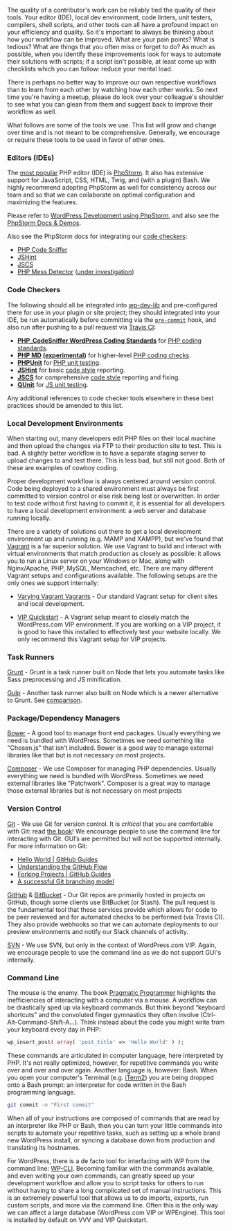 The quality of a contributor's work can be reliably tied the quality of their tools. Your editor (IDE), local dev environment, code linters, unit testers, compilers, shell scripts, and other tools can all have a profound impact on your efficiency and quality. So it's important to always be thinking about how your workflow can be improved. What are your pain points? What is tedious? What are things that you often miss or forget to do? As much as possible, when you identify these improvements look for ways to automate their solutions with scripts; if a script isn't possible, at least come up with checklists which you can follow: reduce your mental load.

There is perhaps no better way to improve our own respective workflows than to learn from each other by watching how each other works. So next time you're having a meetup, please do look over your colleague's shoulder to see what you can glean from them and suggest back to improve their workflow as well.

What follows are some of the tools we use. This list will grow and change over time and is not meant to be comprehensive. Generally, we encourage or require these tools to be used in favor of other ones.

### Editors (IDEs)

The [most popular](http://www.sitepoint.com/best-php-ide-2014-survey-results/) PHP editor (IDE) is [PhpStorm](https://www.jetbrains.com/phpstorm/). It also has extensive support for JavaScript, CSS, HTML, Twig, and (with a plugin) Bash. We highly recommend adopting PhpStorm as well for consistency across our team and so that we can collaborate on optimal configuration and maximizing the features.

Please refer to [WordPress Development using PhpStorm](https://confluence.jetbrains.com/display/PhpStorm/WordPress+Development+using+PhpStorm), and also see the [PhpStorm Docs & Demos](https://www.jetbrains.com/phpstorm/documentation/).

Also see the PhpStorm docs for integrating our [code checkers](#code-checkers):

* [PHP Code Sniffer](https://www.jetbrains.com/phpstorm/help/code-sniffer.html)
* [JSHint](https://www.jetbrains.com/phpstorm/help/jshint.html)
* [JSCS](https://www.jetbrains.com/phpstorm/help/jscs.html)
* [PHP Mess Detector](https://www.jetbrains.com/phpstorm/help/mess-detector.html) ([under investigation](https://github.com/xwp/wp-dev-lib/issues/4))

### Code Checkers

The following should all be integrated into [wp-dev-lib](https://github.com/xwp/wp-dev-lib) and pre-configured there for use in your plugin or site project; they should integrated into your IDE, be run automatically before committing via the [`pre-commit`](https://github.com/xwp/wp-dev-lib#pre-commit-hook) hook, and also run after pushing to a pull request via [Travis CI](https://github.com/xwp/wp-dev-lib#travis):

* **[PHP_CodeSniffer WordPress Coding Standards](https://github.com/WordPress-Coding-Standards/WordPress-Coding-Standards)** for [PHP coding standards](../php/#code-style).
* **[PHP MD](http://phpmd.org/) ([experimental](https://github.com/xwp/wp-dev-lib/issues/4))** for higher-level [PHP coding checks](../php/#code-style).
* **[PHPUnit](https://phpunit.de/)** for [PHP unit testing](../php/#unit-testing).
* **[JSHint](http://jshint.com/)** for basic [code style](../javascript/#code-style) reporting.
* **[JSCS](http://jscs.info/)** for comprehensive [code style](../javascript/#code-style) reporting and fixing.
* **[QUnit](https://qunitjs.com/)** for [JS unit testing](../javascript/#unit-and-integration-testing).

Any additional references to code checker tools elsewhere in these best practices should be amended to this list.

### Local Development Environments

When starting out, many developers edit PHP files on their local machine and then upload the changes via FTP to their production site to test. This is bad. A slightly better workflow is to have a separate staging server to upload changes to and test there. This is less bad, but still not good. Both of these are examples of cowboy coding.

Proper development workflow is always centered around version control. Code being deployed to a shared environment must always be first committed to version control or else risk being lost or overwritten. In order to test code without first having to commit it, it is essential for all developers to have a local development environment: a web server and database running locally.

There are a variety of solutions out there to get a local development environment up and running (e.g. MAMP and XAMPP), but we've found that [Vagrant](https://www.vagrantup.com/) is a far superior solution. We use Vagrant to build and interact with virtual environments that match production as closely as possible: it allows you to run a Linux server on your Windows or Mac, along with Nginx/Apache, PHP, MySQL, Memcached, etc. There are many different Vagrant setups and configurations available. The following setups are the only ones we support internally:

* [Varying Vagrant Vagrants](https://github.com/Varying-Vagrant-Vagrants/VVV) - Our standard Vagrant setup for client sites and local development.

* [VIP Quickstart](https://github.com/Automattic/vip-quickstart) - A Vagrant setup meant to closely match the WordPress.com VIP environment. If you are working on a VIP project, it is good to have this installed to effectively test your website locally. We only recommend this Vagrant setup for VIP projects.



### Task Runners

[Grunt](http://gruntjs.com/) - Grunt is a task runner built on Node that lets you automate tasks like Sass preprocessing and JS minification.

[Gulp](http://gulpjs.com/) - Another task runner also built on Node which is a newer alternative to Grunt. See [comparison](https://medium.com/@preslavrachev/gulp-vs-grunt-why-one-why-the-other-f5d3b398edc4).

### Package/Dependency Managers

[Bower](http://bower.io/) - A good tool to manage front end packages. Usually everything we need is bundled with WordPress. Sometimes we need something like "Chosen.js" that isn’t included. Bower is a good way to manage external libraries like that but is not necessary on most projects.

[Composer](https://getcomposer.org) - We use Composer for managing PHP dependencies. Usually everything we need is bundled with WordPress. Sometimes we need external libraries like "Patchwork". Composer is a great way to manage those external libraries but is not necessary on most projects

### Version Control

[Git](http://git-scm.com) - We use Git for version control. It is _critical_ that you are comfortable with Git: read [the book](https://git-scm.com/book/en/v2)! We encourage people to use the command line for interacting with Git. GUI’s are permitted but will not be supported internally. For more information on Git:

* [Hello World | GitHub Guides](https://guides.github.com/activities/hello-world/)
* [Understanding the GitHub Flow](https://guides.github.com/introduction/flow/)
* [Forking Projects | GitHub Guides](https://guides.github.com/activities/forking/)
* [A successful Git branching model](http://nvie.com/posts/a-successful-git-branching-model/)

[GitHub](https://github.com/) & [BitBucket](https://bitbucket.org/) - Our Git repos are primarily hosted in projects on GitHub, though some clients use BitBucket (or Stash). The pull request is the fundamental tool that these services provide which allows for code to be peer reviewed and for automated checks to be performed (via Travis CI). They also provide webhooks so that we can automate deployments to our preview environments and notify our Slack channels of activity.

[SVN](https://subversion.apache.org/) - We use SVN, but only in the context of WordPress.com VIP. Again, we encourage people to use the command line as we do not support GUI's internally.

### Command Line

The mouse is the enemy. The book [Pragmatic Programmer](https://pragprog.com/book/tpp/the-pragmatic-programmer) highlights the inefficiencies of interacting with a computer via a mouse. A workflow can be drastically sped up via keyboard commands. But think beyond “keyboard shortcuts” and the convoluted finger gymnastics they often involve (Ctrl-Alt-Command-Shift-A…). Think instead about the code you might write from your keyboard every day in PHP:

```php
wp_insert_post( array( 'post_title' => 'Hello World' ) );
```

These commands are articulated in computer language, here interpreted by PHP. It's not really optimized, however, for repetitive commands you write over and over and over again. Another language is, however: Bash. When you open your computer's Terminal (e.g. [iTerm2](http://iterm2.com/)) you are being dropped onto a Bash prompt: an interpreter for code written in the Bash programming language.

```bash
git commit -m "First commit"
```

When all of your instructions are composed of commands that are read by an interpreter like PHP or Bash, then you can turn your little commands into scripts to automate your repetitive tasks, such as setting up a whole brand new WordPress install, or syncing a database down from production and translating its hostnames.

For WordPress, there is a de facto tool for interfacing with WP from the command line: [WP-CLI](http://wp-cli.org). Becoming familiar with the commands available, and even writing your own commands, can greatly speed up your development workflow and allow you to script tasks for others to run without having to share a long complicated set of manual instructions. This is an extremely powerful tool that allows us to do imports, exports, run custom scripts, and more via the command line. Often this is the only way we can affect a large database (WordPress.com VIP or WPEngine). This tool is installed by default on VVV and VIP Quickstart.


